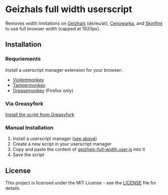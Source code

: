 # Geizhals full width userscript

Removes width limitations on [Geizhals](https://geizhals.de/) (de/eu/at), [Cenowarka](https://cenowarka.pl/), and [Skinflint](https://skinflint.co.uk/) to use full browser width (capped at 1920px).

## Installation

### Requriements

Install a userscript manager extension for your browser:

- [Violentmonkey](https://violentmonkey.github.io/)
- [Tampermonkey](https://www.tampermonkey.net/)
- [Greasemonkey](https://addons.mozilla.org/en-US/firefox/addon/greasemonkey/) (Firefox only)

### Via Greasyfork

[Install the script from Greasyfork](https://update.greasyfork.org/scripts/530922/Geizhals%20full%20width.user.js)

### Manual Installation

1. Install a userscript manager ([see above](#requriements))
2. Create a new script in your userscript manager
3. Copy and paste the content of [geizhals-full-width.user.js](https://github.com/manuuurino/userscript-geizhals-full-width/raw/main/geizhals-full-width.user.js) into it
4. Save the script

## License

This project is licensed under the MIT License - see the [LICENSE](./LICENSE) file for details.

